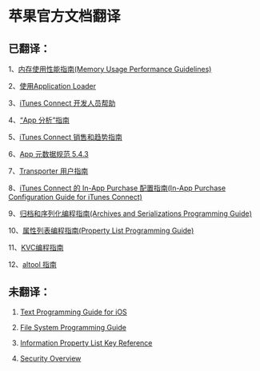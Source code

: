 # 苹果官方文档翻译
## 已翻译：

1、[内存使用性能指南(Memory Usage Performance Guidelines)](MemoryUsagePerformanceGuidelines/Introduction.md)

2、[使用Application Loader](http://help.apple.com/itc/apploader/)

3、[iTunes Connect 开发人员帮助](https://help.apple.com/itunes-connect/developer/)

4、[“App 分析”指南
](http://help.apple.com/itc/appanalytics/)

5、[iTunes Connect 销售和趋势指南](http://help.apple.com/itc/appssalesandtrends/)

6、[App 元数据规范 5.4.3](http://help.apple.com/itc/appsspec/)

7、[Transporter 用户指南](https://help.apple.com/itc/transporteruserguide/)

8、[iTunes Connect 的 In-App Purchase 配置指南(In-App Purchase Configuration Guide for iTunes Connect)](https://developer.apple.com/library/content/documentation/LanguagesUtilities/Conceptual/iTunesConnectInAppPurchase_Guide_SCh/Chapters/Introduction.html#//apple_ref/doc/uid/TP40014488-CH1-SW1)

9、[归档和序列化编程指南(Archives and Serializations Programming Guide)](ArchivesAndSerializations/Introduction.md)

10、[属性列表编程指南(Property List Programming Guide)](PropertyList/Introduction.md)

11、[KVC编程指南](https://juejin.im/post/5bf1b968f265da6134380053)

12、[altool 指南](https://help.apple.com/asc/appsaltool/)

## 未翻译：
1. [Text Programming Guide for iOS](https://developer.apple.com/library/content/documentation/StringsTextFonts/Conceptual/TextAndWebiPhoneOS/Introduction/Introduction.html#//apple_ref/doc/uid/TP40009542-CH1-SW1)
 
2. [File System Programming Guide](https://developer.apple.com/library/content/documentation/FileManagement/Conceptual/FileSystemProgrammingGuide/Introduction/Introduction.html#//apple_ref/doc/uid/TP40010672-CH1-SW1)

3. [Information Property List Key Reference](https://developer.apple.com/library/content/documentation/General/Reference/InfoPlistKeyReference/Introduction/Introduction.html#//apple_ref/doc/uid/TP40009248-SW1)
4. [Security Overview](https://developer.apple.com/library/content/documentation/Security/Conceptual/Security_Overview/Introduction/Introduction.html#//apple_ref/doc/uid/TP30000976-CH1-SW1) 
